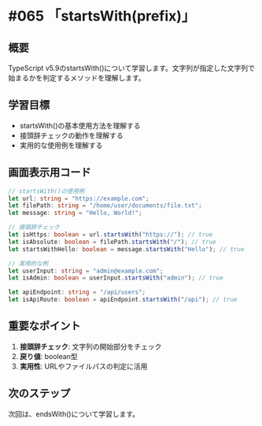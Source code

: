 # #065 「startsWith(prefix)」

## 概要
TypeScript v5.9のstartsWith()について学習します。文字列が指定した文字列で始まるかを判定するメソッドを理解します。

## 学習目標
- startsWith()の基本使用方法を理解する
- 接頭辞チェックの動作を理解する
- 実用的な使用例を理解する

## 画面表示用コード

```typescript
// startsWith()の使用例
let url: string = "https://example.com";
let filePath: string = "/home/user/documents/file.txt";
let message: string = "Hello, World!";

// 接頭辞チェック
let isHttps: boolean = url.startsWith("https://"); // true
let isAbsolute: boolean = filePath.startsWith("/"); // true
let startsWithHello: boolean = message.startsWith("Hello"); // true

// 実用的な例
let userInput: string = "admin@example.com";
let isAdmin: boolean = userInput.startsWith("admin"); // true

let apiEndpoint: string = "/api/users";
let isApiRoute: boolean = apiEndpoint.startsWith("/api"); // true
```

## 重要なポイント
1. **接頭辞チェック**: 文字列の開始部分をチェック
2. **戻り値**: boolean型
3. **実用性**: URLやファイルパスの判定に活用

## 次のステップ
次回は、endsWith()について学習します。
